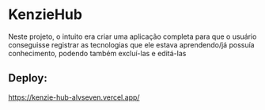 # KenzieHub
Neste projeto, o intuito era criar uma aplicação completa para que o usuário conseguisse registrar as tecnologias que ele estava aprendendo/já possuía conhecimento, podendo também excluí-las e editá-las
## Deploy: 
https://kenzie-hub-alvseven.vercel.app/
